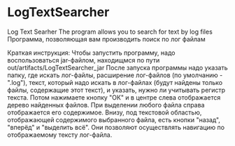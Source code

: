 # LogTextSearcher
Log Text Searher
The program allows you to search for text by log files
Программа, позволяющая вам производить поиск по лог файлам

Краткая инструкция:
Чтобы запустить программу, надо воспользоваться jar-файлом, находищмся по пути out/artifacts/LogTextSearcher_jar
После запуска программы надо указать папку, где искать лог-файлы, расширение лог-файлов (по умолчанию - ".log"),
текст, который надо искать в лог-файлах (будут найдены только файлы, содержащие этот текст), и указать, нужно ли
учитывать регистр текста.
Потом нажимаете кнопку "ОК" и в центре слева отображается дерево найденных файлов. При выделении любого файла справа
отображается его содержимое. Внизу, под текстовой областью, отображающей содержимого выбранного файла, есть кнопки "назад", 
"вперёд" и "выделить всё". Они позволяют осуществлять навигацию по отображаемому тексту лог-файла.
